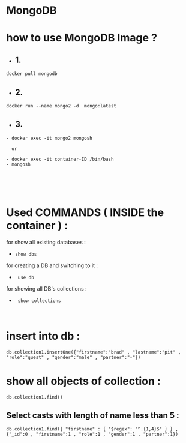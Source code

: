 # MongoDB 


# how to use MongoDB Image ?

+ ## 1.
```
docker pull mongodb
```
+ ## 2.
```
docker run --name mongo2 -d  mongo:latest
```

+ ## 3.
```
- docker exec -it mongo2 mongosh

  or 

- docker exec -it container-ID /bin/bash
- mongosh
```
<br>
<br>
<br>

# Used COMMANDS ( INSIDE the container ) :
for show all existing databases :
+ ``` show dbs ```

for creating a DB and switching to it :
+ ``` use db```

for showing all DB's collections :
+ ``` show collections```

<br>

# insert into db :

``` 
db.collection1.insertOne({"firstname":"brad" , "lastname":"pit" , "role":"guest" , "gender":"male" , "partner":"-"})
```

# show all objects of collection  :
```
db.collection1.find()
```

## Select casts with length of name less than 5 :
```
db.collection1.find({ "firstname" : { "$regex": "^.{1,4}$" } } ,{"_id":0 , "firstname":1 , "role":1 , "gender":1 , "partner":1})
```